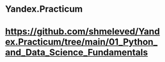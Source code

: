 # Yandex.Practicum
# https://github.com/shmeleved/Yandex.Practicum/tree/main/01_Python_and_Data_Science_Fundamentals
